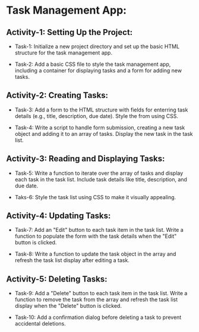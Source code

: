 # Task Management App:

## Activity-1: Setting Up the Project:

- Task-1: Initialize a new project directory and set up the basic HTML structure for the task management app.

- Task-2: Add a basic CSS file to style the task management app, including a container for displaying tasks and a form for adding new tasks.

## Activity-2: Creating Tasks:

- Task-3: Add a form to the HTML structure with fields for enterring task details (e.g., title, description, due date). Style the from using CSS.

- Task-4: Write a script to handle form submission, creating a new task object and adding it to an array of tasks. Display the new task in the task list.

## Activity-3: Reading and Displaying Tasks:

- Task-5: Write a function to iterate over the array of tasks and display each task in the task list. Include task details like title, description, and due date.

- Taks-6: Style the task list using CSS to make it visually appealing.

## Activity-4: Updating Tasks:

- Task-7: Add an "Edit" button to each task item in the task list. Write a function to populate the form with the task details when the "Edit" button is clicked.

- Task-8: Write a function to update the task object in the array and refresh the task list display after editing a task.

## Activity-5: Deleting Tasks:

- Task-9: Add a "Delete" button to each task item in the task list. Write a function to remove the task from the array and refresh the task list display when the "Delete" button is clicked.

- Task-10: Add a confirmation dialog before deleting a task to prevent accidental deletions.
